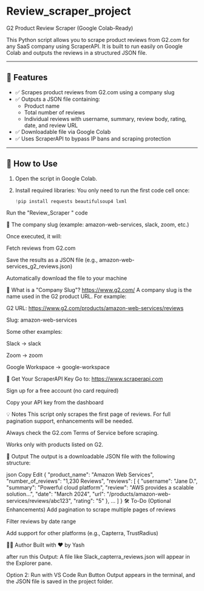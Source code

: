 # Review_scraper_project 

 G2 Product Review Scraper (Google Colab-Ready)

This Python script allows you to scrape product reviews from G2.com for any SaaS company using ScraperAPI. It is built to run easily on Google Colab and outputs the reviews in a structured JSON file.

---

## 📌 Features

- ✅ Scrapes product reviews from G2.com using a company slug
- ✅ Outputs a JSON file containing:
  - Product name
  - Total number of reviews
  - Individual reviews with username, summary, review body, rating, date, and review URL
- ✅ Downloadable file via Google Colab
- ✅ Uses ScraperAPI to bypass IP bans and scraping protection

---

## 🚀 How to Use

1. Open the script in Google Colab.

2. Install required libraries:
   You only need to run the first code cell once:
   ```python
   !pip install requests beautifulsoup4 lxml
Run the  "Review_Scraper " code 

🏢 The company slug (example: amazon-web-services, slack, zoom, etc.)

Once executed, it will:

Fetch reviews from G2.com

Save the results as a JSON file (e.g., amazon-web-services_g2_reviews.json)

Automatically download the file to your machine

🧠 What is a "Company Slug"?  https://www.g2.com/
A company slug is the name used in the G2 product URL. For example:

G2 URL: https://www.g2.com/products/amazon-web-services/reviews

Slug: amazon-web-services

Some other examples:

Slack → slack

Zoom → zoom

Google Workspace → google-workspace

🔐 Get Your ScraperAPI Key
Go to: https://www.scraperapi.com

Sign up for a free account (no card required)

Copy your API key from the dashboard

💡 Notes
This script only scrapes the first page of reviews. For full pagination support, enhancements will be needed.

Always check the G2.com Terms of Service before scraping.

Works only with products listed on G2.

📁 Output
The output is a downloadable JSON file with the following structure:

json
Copy
Edit
{
  "product_name": "Amazon Web Services",
  "number_of_reviews": "1,230 Reviews",
  "reviews": [
    {
      "username": "Jane D.",
      "summary": "Powerful cloud platform",
      "review": "AWS provides a scalable solution...",
      "date": "March 2024",
      "url": "/products/amazon-web-services/reviews/abc123",
      "rating": "5"
    },
    ...
  ]
}
🛠 To-Do (Optional Enhancements)
Add pagination to scrape multiple pages of reviews

Filter reviews by date range

Add support for other platforms (e.g., Capterra, TrustRadius)

👨‍💻 Author
Built with ❤️ by Yash 



after run this
Output: A file like Slack_capterra_reviews.json will appear in the Explorer pane.

Option 2: Run with VS Code Run Button
Output appears in the terminal, and the JSON file is saved in the project folder.
